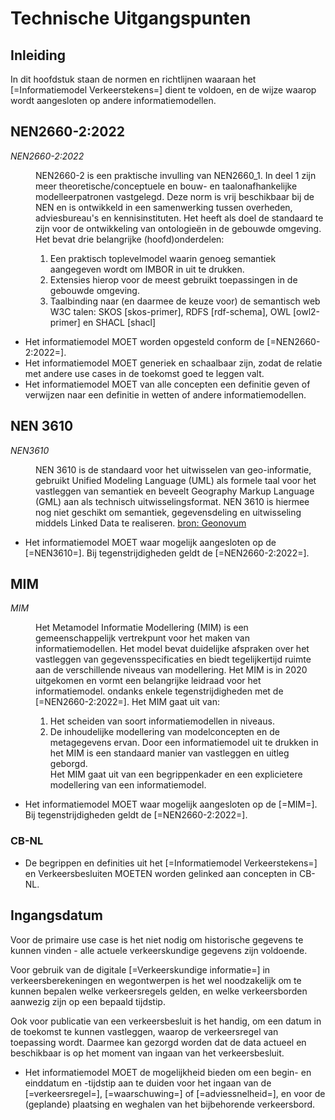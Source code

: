 # Technische Uitgangspunten

## Inleiding
In dit hoofdstuk staan de normen en richtlijnen waaraan het [=Informatiemodel Verkeerstekens=] dient te voldoen, en de wijze waarop wordt aangesloten op andere informatiemodellen. 

## NEN2660-2:2022

<dfn data-lt="NEN2660-2:2022">NEN2660-2:2022</dfn>
<dd>NEN2660-2 is een praktische invulling van NEN2660_1. In deel 1 zijn meer theoretische/conceptuele en bouw- en taalonafhankelijke modelleerpatronen vastgelegd. Deze norm is vrij beschikbaar bij de NEN en is ontwikkeld in een samenwerking tussen overheden, adviesbureau's en kennisinstituten. Het heeft als doel de standaard te zijn voor de ontwikkeling van ontologieën in de gebouwde omgeving. Het bevat drie belangrijke (hoofd)onderdelen:
<ol><li>Een praktisch toplevelmodel waarin genoeg semantiek aangegeven wordt om IMBOR in uit te drukken.</li>
<li>Extensies hierop voor de meest gebruikt toepassingen in de gebouwde omgeving. </li>
<li>Taalbinding naar (en daarmee de keuze voor) de semantisch web W3C talen: SKOS [skos-primer], RDFS [rdf-schema], OWL [owl2-primer] en SHACL [shacl]</li></dd>

* Het informatiemodel MOET worden opgesteld conform de [=NEN2660-2:2022=].
* Het informatiemodel MOET generiek en schaalbaar zijn, zodat de relatie met andere use cases in de toekomst goed te leggen valt.
* Het informatiemodel MOET van alle concepten een definitie geven of verwijzen naar een definitie in wetten of andere informatiemodellen.

## NEN 3610
<dfn data-lt="NEN3610">NEN3610</dfn>
<dd>NEN 3610 is de standaard voor het uitwisselen van geo-informatie, gebruikt Unified Modeling Language (UML) als formele taal voor het vastleggen van semantiek en beveelt Geography Markup Language (GML) aan als technisch uitwisselingsformat. NEN 3610 is hiermee nog niet geschikt om semantiek, gegevensdeling en uitwisseling middels Linked Data te realiseren. <a href="https://geonovum.github.io/NEN3610-Linkeddata/#inleiding">bron: Geonovum</a>  </dd>

* Het informatiemodel MOET waar mogelijk aangesloten op de [=NEN3610=]. Bij tegenstrijdigheden geldt de [=NEN2660-2:2022=].

## MIM

<dfn data-lt="MIM">MIM</dfn>
<dd>Het Metamodel Informatie Modellering (MIM) is een gemeenschappelijk vertrekpunt voor het maken van informatiemodellen. Het model bevat duidelijke afspraken over het vastleggen van gegevensspecificaties en biedt tegelijkertijd ruimte aan de verschillende niveaus van modellering. Het MIM is in 2020 uitgekomen en vormt een belangrijke leidraad voor het informatiemodel.  ondanks enkele tegenstrijdigheden met de [=NEN2660-2:2022=]. Het MIM gaat uit van:
<ol><li>Het scheiden van soort informatiemodellen in niveaus.</li>
<li>De inhoudelijke modellering van modelconcepten en de metagegevens ervan. Door een informatiemodel uit te drukken in het MIM is een standaard manier van vastleggen en uitleg geborgd.</li>
Het MIM gaat uit van een begrippenkader en een explicietere modellering van een informatiemodel.</dd>

* Het informatiemodel MOET waar mogelijk aangesloten op de [=MIM=]. Bij tegenstrijdigheden geldt de [=NEN2660-2:2022=].





### CB-NL
* De begrippen en definities uit het [=Informatiemodel Verkeerstekens=] en Verkeersbesluiten MOETEN worden gelinked aan concepten in CB-NL.



## Ingangsdatum
Voor de primaire use case is het niet nodig om historische gegevens te kunnen vinden - alle actuele verkeerskundige gegevens zijn voldoende.

Voor gebruik van de digitale [=Verkeerskundige informatie=] in verkeersberekeningen en wegontwerpen is het wel noodzakelijk om te kunnen bepalen welke verkeersregels gelden, en welke verkeersborden aanwezig zijn op een bepaald tijdstip.

Ook voor publicatie van een verkeersbesluit is het handig, om een datum in de toekomst te kunnen vastleggen, waarop de verkeersregel van toepassing wordt. Daarmee kan gezorgd worden dat de data actueel en beschikbaar is op het moment van ingaan van het verkeersbesluit. 

* Het informatiemodel MOET de mogelijkheid bieden om een begin- en einddatum en -tijdstip aan te duiden voor het ingaan van de [=verkeersregel=], [=waarschuwing=] of [=adviessnelheid=], en voor de (geplande) plaatsing en weghalen van het bijbehorende verkeersbord. 